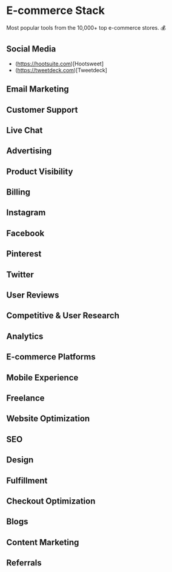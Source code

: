 # E-commerce Stack
Most popular tools from the 10,000+ top e-commerce stores. 💰

## Social Media

* (https://hootsuite.com)[Hootsweet]
* (https://tweetdeck.com)[Tweetdeck]

## Email Marketing

## Customer Support

## Live Chat

## Advertising

## Product Visibility

## Billing

## Instagram

## Facebook

## Pinterest

## Twitter

## User Reviews

## Competitive & User Research

## Analytics

## E-commerce Platforms

## Mobile Experience

## Freelance

## Website Optimization

## SEO

## Design

## Fulfillment

## Checkout Optimization

## Blogs

## Content Marketing

## Referrals
